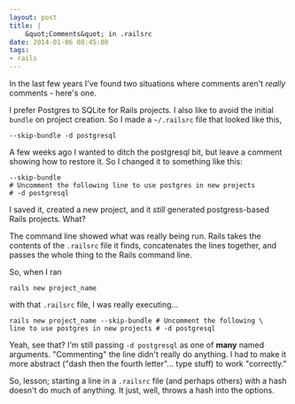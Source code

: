 ```yaml
---
layout: post
title: |
    &quot;Comments&quot; in .railsrc
date: 2014-01-06 08:45:00
tags:
- rails
---
```

In the last few years I've found two situations where comments aren't *really* comments - here's one.

I prefer Postgres to SQLite for Rails projects.  I also like to avoid the initial `bundle` on project creation.  So I made a `~/.railsrc` file that looked like this, 

    --skip-bundle -d postgresql

A few weeks ago I wanted to ditch the postgresql bit, but leave a comment showing how to restore it.  So I changed it to something like this:

    --skip-bundle 
    # Uncomment the following line to use postgres in new projects
    # -d postgresql

I saved it, created a new project, and it *still* generated postgress-based Rails projects.  What?

The command line showed what was really being run. Rails takes the contents of the `.railsrc` file it finds, concatenates the lines together, and passes the whole thing to the Rails command line.

So, when I ran 

    rails new project_name

with that `.railsrc` file, I was really executing...

    rails new project_name --skip-bundle # Uncomment the following \
    line to use postgres in new projects # -d postgresql

Yeah, see that?  I'm still passing `-d postgresql` as one of **many** named arguments.  "Commenting" the line didn't really do anything.  I had to make it more abstract ("dash then the fourth letter"... type stuff) to work "correctly."

So, lesson; starting a line in a `.railsrc` file (and perhaps others) with a hash doesn't do much of anything.  It just, well, throws a hash into the options.